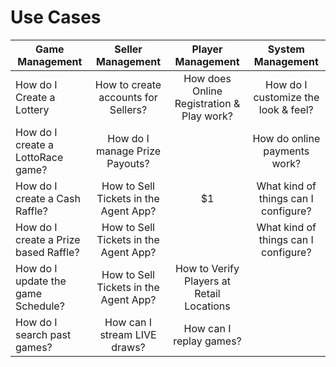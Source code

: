 <!-- TITLE: Use Cases -->
<!-- SUBTITLE: Most likely Use Cases when operating your Lottery or Raffle -->

# Use Cases


| Game Management           | Seller Management           | Player Management  |  System Management|
| -------------------------------------------------------------- |:-------------:|:-----:|:-----:|
| How do I Create a Lottery  | How to create accounts for Sellers? |  How does Online Registration & Play work? | How do I customize the look & feel?   |
| How do I  create a LottoRace game?   | How do I manage Prize Payouts?  |       |    How do online payments work?  |
| How do I create a Cash Raffle? | How to Sell Tickets in the Agent App?      |    $1 |  What kind of things can I configure?   |
| How do I create a Prize based Raffle? | How to Sell Tickets in the Agent App?   |    |   What kind of things can I configure? |   
| How do I update the game Schedule? | How to Sell Tickets in the Agent App?      |    How to Verify Players at Retail Locations |   |
| How do I search past games? |  How can I stream LIVE draws? |    How can I replay games? |    |